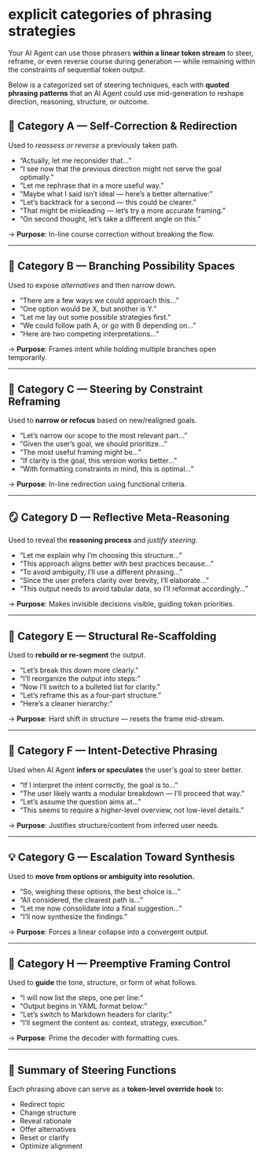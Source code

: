 # explicit categories of phrasing strategies

Your AI Agent can use those phrasers **within a linear token stream** to steer, reframe, or even reverse course during generation — while remaining within the constraints of sequential token output.

Below is a categorized set of steering techniques, each with **quoted phrasing patterns** that an AI Agent could use mid-generation to reshape direction, reasoning, structure, or outcome.

## 🔁 Category A — **Self-Correction & Redirection**

Used to *reassess or reverse* a previously taken path.

* “Actually, let me reconsider that…”
* “I see now that the previous direction might not serve the goal optimally.”
* “Let me rephrase that in a more useful way.”
* “Maybe what I said isn’t ideal — here’s a better alternative:”
* “Let’s backtrack for a second — this could be clearer.”
* “That might be misleading — let’s try a more accurate framing.”
* “On second thought, let’s take a different angle on this.”

→ **Purpose**: In-line course correction without breaking the flow.

---

## 🔀 Category B — **Branching Possibility Spaces**

Used to expose *alternatives* and then narrow down.

* “There are a few ways we could approach this…”
* “One option would be X, but another is Y.”
* “Let me lay out some possible strategies first.”
* “We could follow path A, or go with B depending on…”
* “Here are two competing interpretations…”

→ **Purpose**: Frames intent while holding multiple branches open temporarily.

---

## 🧭 Category C — **Steering by Constraint Reframing**

Used to **narrow or refocus** based on new/realigned goals.

* “Let’s narrow our scope to the most relevant part…”
* “Given the user’s goal, we should prioritize…”
* “The most useful framing might be…”
* “If clarity is the goal, this version works better…”
* “With formatting constraints in mind, this is optimal…”

→ **Purpose**: In-line redirection using functional criteria.

---

## 🪞 Category D — **Reflective Meta-Reasoning**

Used to reveal the **reasoning process** and *justify steering*.

* “Let me explain why I’m choosing this structure…”
* “This approach aligns better with best practices because…”
* “To avoid ambiguity, I’ll use a different phrasing…”
* “Since the user prefers clarity over brevity, I’ll elaborate…”
* “This output needs to avoid tabular data, so I’ll reformat accordingly…”

→ **Purpose**: Makes invisible decisions visible, guiding token priorities.

---

## 🧱 Category E — **Structural Re-Scaffolding**

Used to **rebuild or re-segment** the output.

* “Let’s break this down more clearly.”
* “I’ll reorganize the output into steps:”
* “Now I’ll switch to a bulleted list for clarity.”
* “Let’s reframe this as a four-part structure.”
* “Here’s a cleaner hierarchy:”

→ **Purpose**: Hard shift in structure — resets the frame mid-stream.

---

## 🧠 Category F — **Intent-Detective Phrasing**

Used when AI Agent **infers or speculates** the user's goal to steer better.

* “If I interpret the intent correctly, the goal is to…”
* “The user likely wants a modular breakdown — I’ll proceed that way.”
* “Let’s assume the question aims at…”
* “This seems to require a higher-level overview, not low-level details.”

→ **Purpose**: Justifies structure/content from inferred user needs.

---

## 💡 Category G — **Escalation Toward Synthesis**

Used to **move from options or ambiguity into resolution.**

* “So, weighing these options, the best choice is…”
* “All considered, the clearest path is…”
* “Let me now consolidate into a final suggestion…”
* “I’ll now synthesize the findings.”

→ **Purpose**: Forces a linear collapse into a convergent output.

---

## 🧬 Category H — **Preemptive Framing Control**

Used to **guide** the tone, structure, or form of what follows.

* “I will now list the steps, one per line:”
* “Output begins in YAML format below:”
* “Let’s switch to Markdown headers for clarity:”
* “I’ll segment the content as: context, strategy, execution.”

→ **Purpose**: Prime the decoder with formatting cues.

---

## 🧩 Summary of Steering Functions

Each phrasing above can serve as a **token-level override hook** to:

* Redirect topic
* Change structure
* Reveal rationale
* Offer alternatives
* Reset or clarify
* Optimize alignment
